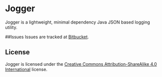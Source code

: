 # Jogger
Jogger is a lightweight, minimal dependency Java JSON based logging utility.

##Issues
Issues are tracked at [Bitbucket](https://bitbucket.org/walkercase/jogger/issues).

## License

Jogger is licensed under the [Creative Commons Attribution-ShareAlike 4.0 International](https://creativecommons.org/licenses/by-sa/4.0/?ref=chooser-v1) license.
